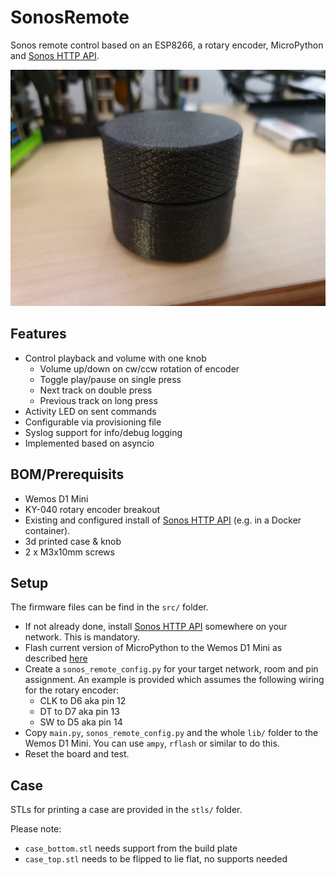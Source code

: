 # SonosRemote

Sonos remote control based on an ESP8266, a rotary encoder, MicroPython and [Sonos HTTP API](https://jishi.github.io/node-sonos-http-api/).

![The finished remote](./picture.jpg)

## Features

  * Control playback and volume with one knob
    * Volume up/down on cw/ccw rotation of encoder
    * Toggle play/pause on single press
    * Next track on double press
    * Previous track on long press
  * Activity LED on sent commands
  * Configurable via provisioning file
  * Syslog support for info/debug logging
  * Implemented based on asyncio

## BOM/Prerequisits

  * Wemos D1 Mini
  * KY-040 rotary encoder breakout
  * Existing and configured install of [Sonos HTTP API](https://jishi.github.io/node-sonos-http-api/) (e.g. in a Docker container).
  * 3d printed case & knob
  * 2 x M3x10mm screws

## Setup

The firmware files can be find in the `src/` folder.

  * If not already done, install [Sonos HTTP API](https://jishi.github.io/node-sonos-http-api/) somewhere on your network. This is mandatory.
  * Flash current version of MicroPython to the Wemos D1 Mini as described [here](https://docs.micropython.org/en/latest/esp8266/tutorial/intro.html)
  * Create a `sonos_remote_config.py` for your target network, room and pin assignment. An example is provided which assumes the following wiring for the rotary encoder:
    * CLK to D6 aka pin 12
    * DT to D7 aka pin 13
    * SW to D5 aka pin 14
  * Copy `main.py`, `sonos_remote_config.py` and the whole `lib/` folder to the Wemos D1 Mini. You can use `ampy`, `rflash` or similar to do this.
  * Reset the board and test. 

## Case

STLs for printing a case are provided in the `stls/` folder.

Please note:

  * `case_bottom.stl` needs support from the build plate
  * `case_top.stl` needs to be flipped to lie flat, no supports needed

